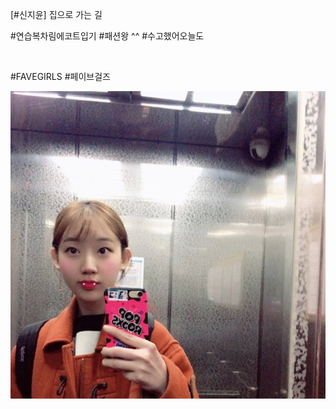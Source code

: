 \[#신지윤] 집으로 가는 길

#연습복차림에코트입기 #패션왕 ^^ #수고했어오늘도

<br>

#FAVEGIRLS #페이브걸즈

![](../Images/twitter_180309_1318.jpg)